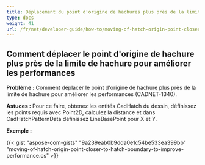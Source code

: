 ```yaml
---
title: Déplacement du point d'origine de hachures plus près de la limite de hachure pour améliorer les performances
type: docs
weight: 41
url: /fr/net/developer-guide/how-to/moving-of-hatch-origin-point-closer-to-hatch-boundary-to-improve-performance/
---
```


## **Comment déplacer le point d'origine de hachure plus près de la limite de hachure pour améliorer les performances**

**Problème :** Comment déplacer le point d'origine de hachure plus près de la limite de hachure pour améliorer les performances (CADNET-1340).

**Astuces :** Pour ce faire, obtenez les entités CadHatch du dessin, définissez les points requis avec Point2D, calculez la distance et dans CadHatchPatternData définissez LineBasePoint pour X et Y.

**Exemple :**

{{< gist "aspose-com-gists" "9a239eab0b9dda0e1c54be533ea399bb" "moving-of-hatch-origin-point-closer-to-hatch-boundary-to-improve-performance.cs" >}}
